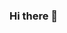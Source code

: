 ### Hi there 👋

<!--
**kevinlee7007/kevinlee7007** is a ✨ _special_ ✨ repository because its `README.md` (this file) appears on your GitHub profile.

Here are some ideas to get you started:

- 🔭 I’m currently working on reviewing challenges from my bootcamp in order to solidify the concepts
- 🌱 I’m currently learning machine learning, deep learning, and data app deployment
- 👯 I’m looking to collaborate on any projects that will help my development
- 🤔 I’m looking for help with solidifying data science concepts
- 💬 Ask me about my final project in the prediction of protest outcomes in the middle east.
- 📫 How to reach me: Email - kevinlee7007@gmail.com, LinkedIn - https://www.linkedin.com/in/kevinlee7007/
- ⚡ Fun fact: I used to play high level volleyball and am currently competing in the German 5th league
-->
